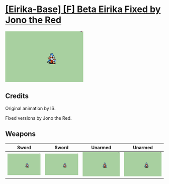# [\[Eirika-Base\] \[F\] Beta Eirika Fixed by Jono the Red](./)

<img src="./1.%20Sword/Sword_000.png" alt="[Eirika-Base] [F] Beta Eirika Fixed by Jono the Red standing" />

## Credits

Original animation by IS.

Fixed versions by Jono the Red.

## Weapons


|Sword |Sword |Unarmed |Unarmed |
|  :---: | :---: | :---: | :---: |
| <img alt="Sword animation" src="./1.%20Sword/Sword.gif" /> | <img alt="Sword animation" src="./1.%20Sword%20(Fixed)/Sword.gif" /> | <img alt="Unarmed animation" src="./8.%20Unarmed/Unarmed.gif" /> | <img alt="Unarmed animation" src="./8.%20Unarmed%20(Fixed)/Unarmed.gif" /> |

